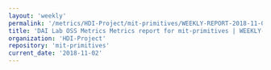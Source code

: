 ```yaml
---
layout: 'weekly'
permalink: '/metrics/HDI-Project/mit-primitives/WEEKLY-REPORT-2018-11-02'
title: 'DAI Lab OSS Metrics Metrics report for mit-primitives | WEEKLY-REPORT-2018-11-02'
organization: 'HDI-Project'
repository: 'mit-primitives'
current_date: '2018-11-02'
---
```

